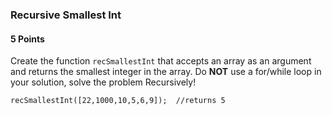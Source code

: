 ### Recursive Smallest Int

#### 5 Points

Create the function `recSmallestInt` that accepts an array as an argument and returns the smallest integer in the array.  Do **NOT** use a for/while loop in your solution, solve the problem Recursively!

```
recSmallestInt([22,1000,10,5,6,9]);  //returns 5

```